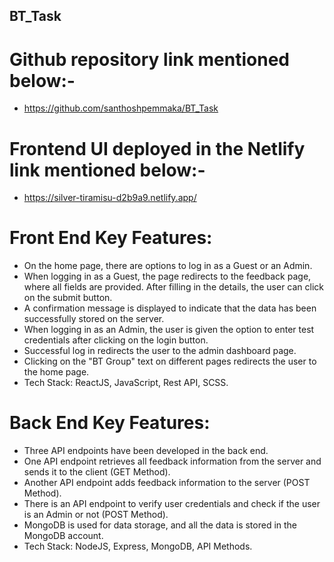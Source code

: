 ## BT_Task

# Github repository link mentioned below:-

 * https://github.com/santhoshpemmaka/BT_Task

# Frontend UI deployed in the Netlify link mentioned below:-

 * https://silver-tiramisu-d2b9a9.netlify.app/

# Front End Key Features:

  * On the home page, there are options to log in as a Guest or an Admin.
  * When logging in as a Guest, the page redirects to the feedback page, where all fields are provided. After filling in the details, the user can click on the submit button.
  * A confirmation message is displayed to indicate that the data has been successfully stored on the server.
  * When logging in as an Admin, the user is given the option to enter test credentials after clicking on the login button.
  * Successful log in redirects the user to the admin dashboard page.
  * Clicking on the "BT Group" text on different pages redirects the user to the home page.
  * Tech Stack:
    ReactJS, JavaScript, Rest API, SCSS.
    
# Back End Key Features:

  * Three API endpoints have been developed in the back end.
  * One API endpoint retrieves all feedback information from the server and sends it to the client (GET Method).
  * Another API endpoint adds feedback information to the server (POST Method).
  * There is an API endpoint to verify user credentials and check if the user is an Admin or not (POST Method).
  * MongoDB is used for data storage, and all the data is stored in the MongoDB account.
  * Tech Stack:
  NodeJS, Express, MongoDB, API Methods.
